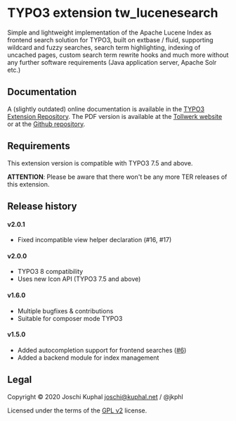 TYPO3 extension tw_lucenesearch
===============================

Simple and lightweight implementation of the Apache Lucene Index as frontend search solution for TYPO3, built on extbase / fluid, supporting wildcard and fuzzy searches, search term highlighting, indexing of uncached pages, custom search term rewrite hooks and much more without any further software requirements (Java application server, Apache Solr etc.)


Documentation
-------------

A (slightly outdated) online documentation is available in the [TYPO3 Extension Repository](http://docs.typo3.org/typo3cms/extensions/tw_lucenesearch/). The PDF version is available at the [Tollwerk website](https://tollwerk.de/fileadmin/media/manuals/tw_lucenesearch/manual.pdf) or at the [Github repository](https://github.com/tollwerk/TYPO3-ext-tw_lucenesearch/blob/master/doc/manual.pdf).


Requirements
------------

This extension version is compatible with TYPO3 7.5 and above.

**ATTENTION**: Please be aware that there won't be any more TER releases of this extension.


Release history
---------------

#### v2.0.1

* Fixed incompatible view helper declaration (#16, #17)

#### v2.0.0

* TYPO3 8 compatibility
* Uses new Icon API (TYPO3 7.5 and above)

#### v1.6.0

* Multiple bugfixes & contributions
* Suitable for composer mode TYPO3

#### v1.5.0
* Added autocompletion support for frontend searches ([#6](https://github.com/jkphl/TYPO3-ext-tw_lucenesearch/pull/6))
* Added a backend module for index management

Legal
-----

Copyright © 2020 Joschi Kuphal joschi@kuphal.net / @jkphl

Licensed under the terms of the [GPL v2](LICENSE.txt) license.
